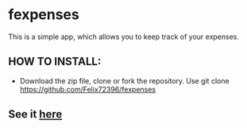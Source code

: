# fexpenses
This is a simple app, which allows you to keep track of your expenses.

## HOW TO INSTALL:
- Download the zip file, clone or fork the repository. Use git clone https://github.com/Felix72396/fexpenses

## See it [here](https://felix72396.github.io/fexpenses)
